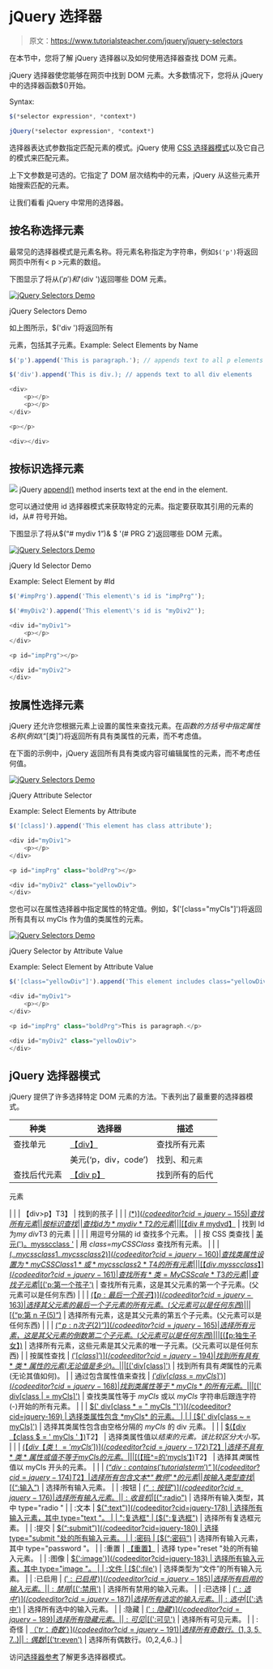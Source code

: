 # jQuery 选择器

> 原文：<https://www.tutorialsteacher.com/jquery/jquery-selectors>

在本节中，您将了解 jQuery 选择器以及如何使用选择器查找 DOM 元素。

jQuery 选择器使您能够在网页中找到 DOM 元素。大多数情况下，您将从 jQuery 中的选择器函数$()开始。

Syntax:

```js
$(*selector expression*, *context*)

jQuery(*selector expression*, *context*)

```

选择器表达式参数指定匹配元素的模式。jQuery 使用 [CSS 选择器模式](https://www.w3.org/TR/CSS21/selector.html)以及它自己的模式来匹配元素。

上下文参数是可选的。它指定了 DOM 层次结构中的元素，jQuery 从这些元素开始搜索匹配的元素。

让我们看看 jQuery 中常用的选择器。

## 按名称选择元素

最常见的选择器模式是元素名称。将元素名称指定为字符串，例如`$('p')`将返回网页中所有< p >元素的数组。

下图显示了将从$('p ')和$'(div ')返回哪些 DOM 元素。

[![jQuery Selectors Demo](img/02a9861cc9e0444fa14530c441761f8b.png)](../../Content/images/jquery/jq-element-selector.png) 

jQuery Selectors Demo



如上图所示，$('div ')将返回所有

元素，包括其子元素。Example: Select Elements by Name

```js
$('p').append('This is paragraph.'); // appends text to all p elements 

$('div').append('This is div.); // appends text to all div elements 

<div>
    <p></p>
    <p></p>
</div>

<p></p>

<div></div>
```

## 按标识选择元素

![](img/751bca76a769f8ad315ebee3fdf7d98e.png)  jQuery [append()](/jquery/jquery-dom-manipulation "DOM manipulation methods") method inserts text at the end in the element.

您可以通过使用 id 选择器模式来获取特定的元素。指定要获取其引用的元素的 id，从# 符号开始。

下图显示了将从$(“# mydiv 1”)& $ '(# PRG 2’)返回哪些 DOM 元素。

[![jQuery Selectors Demo](img/e2b20d5c5dd05d0084f78ff2b6ec3435.png)](../../Content/images/jquery/jq-id-selector.png) 

jQuery Id Selector Demo



Example: Select Element by #Id

```js
$('#impPrg').append('This element\'s id is "impPrg"');

$('#myDiv2').append('This element\'s id is "myDiv2"');

<div id="myDiv1">
    <p></p>
</div>

<p id="impPrg"></p>

<div id="myDiv2">
</div>
```

## 按属性选择元素

jQuery 还允许您根据元素上设置的属性来查找元素。在$函数的方括号中指定属性名称(例如$(“[类]”)将返回所有具有类属性的元素，而不考虑值。

在下面的示例中，jQuery 返回所有具有类或内容可编辑属性的元素，而不考虑任何值。

[![jQuery Selectors Demo](img/e545e75d22a19d74499b41bd3638c46f.png)](../../Content/images/jquery/jq-attribute-selector.png) 

jQuery Attribute Selector



Example: Select Elements by Attribute

```js
$('[class]').append('This element has class attribute');

<div id="myDiv1">
    <p></p>
</div>

<p id="impPrg" class="boldPrg"></p>

<div id="myDiv2" class="yellowDiv">
</div>
```

您也可以在属性选择器中指定属性的特定值。例如，$('[class="myCls"]')将返回所有具有以 myCls 作为值的类属性的元素。

[![jQuery Selectors Demo](img/9a0c7c3099670d7fcbfa4d74195e51f0.png)](../../Content/images/jquery/jq-attribute-value-selector.png) 

jQuery Selector by Attribute Value



Example: Select Element by Attribute Value

```js
$('[class="yellowDiv"]').append('This element includes class="yellowDiv" attribute');

<div id="myDiv1">
    <p></p>
</div>

<p id="impPrg" class="boldPrg">This is paragraph.</p>

<div id="myDiv2" class="yellowDiv">
</div>
```

## jQuery 选择器模式

jQuery 提供了许多选择特定 DOM 元素的方法。下表列出了最重要的选择器模式。

| 种类 | 选择器 | 描述 |
| --- | --- | --- |
| 查找单元 | [【div】](/codeeditor?cid=jquery-21) | 查找所有元素 |
|  | 美元(‘p，div，code’) | 找到、和`元素` |
| 查找后代元素 | [【div p】](/codeeditor?cid=jquery-153) | 找到所有的后代

元素

 |
|  | 【div>p】T3】 | 找到的孩子 |
|  | [$(*)](/codeeditor?cid=jquery-155) | 查找所有元素 |
| 按标识查找 |  | 查找 id 为*my div*T2 的元素 |
|  | [$【div # mydvd】](/codeeditor?cid=jquery-157) | 找到 Id 为*my div*T3 的元素 |
|  |  | 用逗号分隔的 id 查找多个元素。 |
| 按 CSS 类查找 | [美元(')。mysscclass '](/codeeditor?cid=jquery-159) | 用 *class=myCSSClass* 查找所有元素。 |
|  | [$(. . mycss class 1 . . mycss class 2)](/codeeditor?cid=jquery-160) | 查找类属性设置为 *myCSSClass1* 或*mycss class 2*T4 的所有元素 |
|  | [【div . mysscclass】](/codeeditor?cid=jquery-161) | 查找所有*类= MyCSScale*T3 的元素 |
| 查找子元素 | [$('p:第一个孩子')](/codeeditor?cid=jquery-162) | 查找所有元素，这是其父元素的第一个子元素。(父元素可以是任何东西) |
|  | [$(【p:最后一个孩子】)](/codeeditor?cid=jquery-163) | 选择其父元素的最后一个子元素的所有元素。(父元素可以是任何东西) |
|  | [$(“p:第 n 子(5)”)](/codeeditor?cid=jquery-164) | 选择所有元素，这是其父元素的第五个子元素。(父元素可以是任何东西) |
|  | [$(“p:n 次子(2)”)](/codeeditor?cid=jquery-165) | 选择所有元素，这是其父元素的倒数第二个子元素。(父元素可以是任何东西) |
|  | [$(【p:独生子女】)](/codeeditor?cid=jquery-166) | 选择所有元素，这些元素是其父元素的唯一子元素。(父元素可以是任何东西) |
| 按属性查找 | [$('[class]')](/codeeditor?cid=jquery-194) | 找到所有具有*类*属性的元素(无论值是多少)。 |
|  | [$('div[class]')](/codeeditor?cid=jquery-167) | 找到所有具有*类*属性的元素(无论其值如何)。 |
| 通过包含属性值来查找 | [$(' div[class = myCls]')](/codeeditor?cid=jquery-168) | 找到类属性等于 *myCls* 的所有元素。 |
|  | [$(' div[class &#124; = myCls]')](/codeeditor?cid=jquery-193) | 查找类属性等于 *myCls* 或以 *myCls* 字符串后跟连字符(-)开始的所有元素。 |
|  | [$(' div[class * = " myCls "]')](/codeeditor?cid=jquery-169) | 选择类属性包含 *myCls* 的元素。 |
|  | [$(' div[class ~ = myCls]')](/codeeditor?cid=jquery-170) | 选择其类属性包含由空格分隔的 *myCls* 的 div 元素。 |
|  | [$(【div【class $ = ' myCls ' 】)](/codeeditor?cid=jquery-171)T2】 | 选择类属性值以*结束的元素。该比较区分大小写。* |
|  | [$(【div【类！= ' myCls '])](/codeeditor?cid=jquery-172)T2】 | 选择不具有*类*属性或值不等于 myCls 的元素。 |
|  | [$(【班^=的‘mycls’】)](/codeeditor?cid=jquery-173)T2】 | 选择其*类*属性值以 myCls 开头的元素。 |
|  | [$(“div:contains(' tutorialsterm ')”](/codeeditor?cid=jquery-174)T2】 | 选择所有包含文本*“教师”* 的元素 |
| 按输入类型查找 | [$(“:输入”)](/codeeditor?cid=jquery-175) | 选择所有输入元素。 |
| :按钮 | [$(“:按钮”)](/codeeditor?cid=jquery-176) | 选择所有输入元素。 |
| :收音机 | [$(":radio")](/codeeditor?cid=jquery-177) | 选择所有输入类型，其中 type="radio " |
| :文本 | [$(":text")](/codeeditor?cid=jquery-178) | 选择所有输入元素，其中 type="text "。 |
| ":复选框" | [$(":复选框")](/codeeditor?cid=jquery-179) | 选择所有复选框元素。 |
| :提交 | [$(“:submit”)](/codeeditor?cid=jquery-180) | 选择 type="submit "处的所有输入元素。 |
| :密码 | [$(“:密码”)](/codeeditor?cid=jquery-181) | 选择所有输入元素，其中 type="password "。 |
| :重置 | [【重置】](/codeeditor?cid=jquery-182) | 选择 type="reset "处的所有输入元素。 |
| :图像 | [$(':image')](/codeeditor?cid=jquery-183) | 选择所有输入元素，其中 type="image "。 |
| :文件 | [$(':file')](/codeeditor?cid=jquery-184) | 选择类型为“文件”的所有输入元素。 |
| :已启用 | [$(':已启用')](/codeeditor?cid=jquery-185) | 选择所有启用的输入元素。 |
| :禁用 | [$(':禁用')](/codeeditor?cid=jquery-186) | 选择所有禁用的输入元素。 |
| :已选择 | [$(':选中')](/codeeditor?cid=jquery-187) | 选择所有选定的输入元素。 |
| :选中 | [$(':选中')](/codeeditor?cid=jquery-188) | 选择所有选中的输入元素。 |
| :隐藏 | [$(':隐藏')](/codeeditor?cid=jquery-189) | 选择所有隐藏元素。 |
| :可见 | [$(':可见')](/codeeditor?cid=jquery-190) | 选择所有可见元素。 |
| :奇怪 | [$（'tr：奇数'）](/codeeditor?cid=jquery-191) | 选择所有奇数行。(1,3,5,7..) |
| :偶数 | [$('tr:even')](/codeeditor?cid=jquery-192) | 选择所有偶数行。(0,2,4,6..) |

访问[选择器参考](/jquery/jquery-selector-reference)了解更多选择器模式。